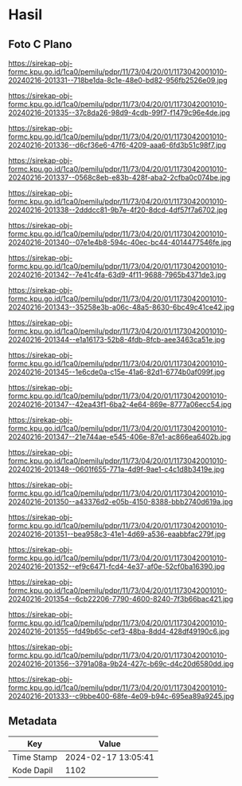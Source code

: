 # Hasil

## Foto C Plano

https://sirekap-obj-formc.kpu.go.id/1ca0/pemilu/pdpr/11/73/04/20/01/1173042001010-20240216-201331--718be1da-8c1e-48e0-bd82-956fb2526e09.jpg

https://sirekap-obj-formc.kpu.go.id/1ca0/pemilu/pdpr/11/73/04/20/01/1173042001010-20240216-201335--37c8da26-98d9-4cdb-99f7-f1479c96e4de.jpg

https://sirekap-obj-formc.kpu.go.id/1ca0/pemilu/pdpr/11/73/04/20/01/1173042001010-20240216-201336--d6cf36e6-47f6-4209-aaa6-6fd3b51c98f7.jpg

https://sirekap-obj-formc.kpu.go.id/1ca0/pemilu/pdpr/11/73/04/20/01/1173042001010-20240216-201337--0568c8eb-e83b-428f-aba2-2cfba0c074be.jpg

https://sirekap-obj-formc.kpu.go.id/1ca0/pemilu/pdpr/11/73/04/20/01/1173042001010-20240216-201338--2dddcc81-9b7e-4f20-8dcd-4df57f7a6702.jpg

https://sirekap-obj-formc.kpu.go.id/1ca0/pemilu/pdpr/11/73/04/20/01/1173042001010-20240216-201340--07e1e4b8-594c-40ec-bc44-4014477546fe.jpg

https://sirekap-obj-formc.kpu.go.id/1ca0/pemilu/pdpr/11/73/04/20/01/1173042001010-20240216-201342--7e41c4fa-63d9-4f11-9688-7965b4371de3.jpg

https://sirekap-obj-formc.kpu.go.id/1ca0/pemilu/pdpr/11/73/04/20/01/1173042001010-20240216-201343--35258e3b-a06c-48a5-8630-6bc49c41ce42.jpg

https://sirekap-obj-formc.kpu.go.id/1ca0/pemilu/pdpr/11/73/04/20/01/1173042001010-20240216-201344--e1a16173-52b8-4fdb-8fcb-aee3463ca51e.jpg

https://sirekap-obj-formc.kpu.go.id/1ca0/pemilu/pdpr/11/73/04/20/01/1173042001010-20240216-201345--1e6cde0a-c15e-41a6-82d1-6774b0af099f.jpg

https://sirekap-obj-formc.kpu.go.id/1ca0/pemilu/pdpr/11/73/04/20/01/1173042001010-20240216-201347--42ea43f1-6ba2-4e64-869e-8777a06ecc54.jpg

https://sirekap-obj-formc.kpu.go.id/1ca0/pemilu/pdpr/11/73/04/20/01/1173042001010-20240216-201347--21e744ae-e545-406e-87e1-ac866ea6402b.jpg

https://sirekap-obj-formc.kpu.go.id/1ca0/pemilu/pdpr/11/73/04/20/01/1173042001010-20240216-201348--0601f655-771a-4d9f-9ae1-c4c1d8b3419e.jpg

https://sirekap-obj-formc.kpu.go.id/1ca0/pemilu/pdpr/11/73/04/20/01/1173042001010-20240216-201350--a43376d2-e05b-4150-8388-bbb2740d619a.jpg

https://sirekap-obj-formc.kpu.go.id/1ca0/pemilu/pdpr/11/73/04/20/01/1173042001010-20240216-201351--bea958c3-41e1-4d69-a536-eaabbfac279f.jpg

https://sirekap-obj-formc.kpu.go.id/1ca0/pemilu/pdpr/11/73/04/20/01/1173042001010-20240216-201352--ef9c6471-fcd4-4e37-af0e-52cf0ba16390.jpg

https://sirekap-obj-formc.kpu.go.id/1ca0/pemilu/pdpr/11/73/04/20/01/1173042001010-20240216-201354--6cb22206-7790-4600-8240-7f3b66bac421.jpg

https://sirekap-obj-formc.kpu.go.id/1ca0/pemilu/pdpr/11/73/04/20/01/1173042001010-20240216-201355--fd49b65c-cef3-48ba-8dd4-428df49190c6.jpg

https://sirekap-obj-formc.kpu.go.id/1ca0/pemilu/pdpr/11/73/04/20/01/1173042001010-20240216-201356--3791a08a-9b24-427c-b69c-d4c20d6580dd.jpg

https://sirekap-obj-formc.kpu.go.id/1ca0/pemilu/pdpr/11/73/04/20/01/1173042001010-20240216-201333--c9bbe400-68fe-4e09-b94c-695ea89a9245.jpg


## Metadata

| Key        | Value               |
| ---------- | ------------------- |
| Time Stamp | 2024-02-17 13:05:41 |
| Kode Dapil | 1102                |



